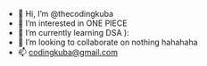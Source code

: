 - 👋 Hi, I’m @thecodingkuba
- 👀 I’m interested in ONE PIECE
- 🌱 I’m currently learning DSA ):
- 💞️ I’m looking to collaborate on nothing hahahaha
- 📫 codingkuba@gmail.com


<!---
thecodingkuba/thecodingkuba is a ✨ special ✨ repository because its `README.md` (this file) appears on your GitHub profile.
You can click the Preview link to take a look at your changes.
--->
